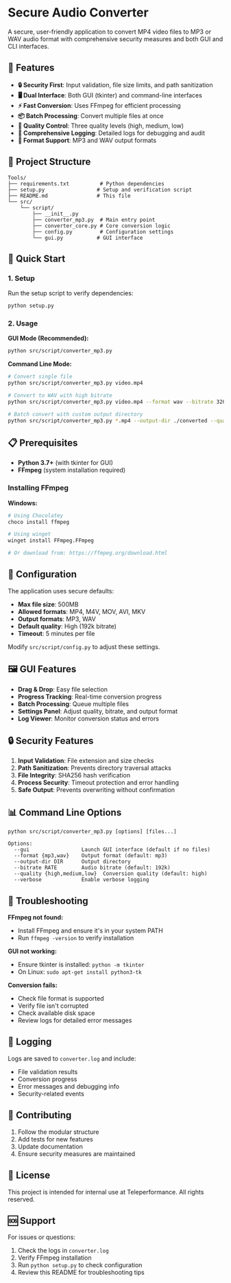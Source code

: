 # Secure Audio Converter

A secure, user-friendly application to convert MP4 video files to MP3 or WAV audio format with comprehensive security measures and both GUI and CLI interfaces.

## 🌟 Features

- **🔒 Security First**: Input validation, file size limits, and path sanitization
- **🖥️ Dual Interface**: Both GUI (tkinter) and command-line interfaces
- **⚡ Fast Conversion**: Uses FFmpeg for efficient processing
- **📦 Batch Processing**: Convert multiple files at once
- **🎵 Quality Control**: Three quality levels (high, medium, low)
- **📝 Comprehensive Logging**: Detailed logs for debugging and audit
- **🎯 Format Support**: MP3 and WAV output formats

## 📁 Project Structure

```text
Tools/
├── requirements.txt          # Python dependencies
├── setup.py                 # Setup and verification script
├── README.md                # This file
└── src/
    └── script/
        ├── __init__.py
        ├── converter_mp3.py  # Main entry point
        ├── converter_core.py # Core conversion logic
        ├── config.py         # Configuration settings
        └── gui.py           # GUI interface
```

## 🚀 Quick Start

### 1. Setup

Run the setup script to verify dependencies:

```bash
python setup.py
```

### 2. Usage

**GUI Mode (Recommended):**

```bash
python src/script/converter_mp3.py
```

**Command Line Mode:**

```bash
# Convert single file
python src/script/converter_mp3.py video.mp4

# Convert to WAV with high bitrate
python src/script/converter_mp3.py video.mp4 --format wav --bitrate 320k

# Batch convert with custom output directory
python src/script/converter_mp3.py *.mp4 --output-dir ./converted --quality high
```

## 📋 Prerequisites

- **Python 3.7+** (with tkinter for GUI)
- **FFmpeg** (system installation required)

### Installing FFmpeg

**Windows:**

```bash
# Using Chocolatey
choco install ffmpeg

# Using winget
winget install FFmpeg.FFmpeg

# Or download from: https://ffmpeg.org/download.html
```

## 🔧 Configuration

The application uses secure defaults:

- **Max file size**: 500MB
- **Allowed formats**: MP4, M4V, MOV, AVI, MKV
- **Output formats**: MP3, WAV
- **Default quality**: High (192k bitrate)
- **Timeout**: 5 minutes per file

Modify `src/script/config.py` to adjust these settings.

## 🖼️ GUI Features

- **Drag & Drop**: Easy file selection
- **Progress Tracking**: Real-time conversion progress
- **Batch Processing**: Queue multiple files
- **Settings Panel**: Adjust quality, bitrate, and output format
- **Log Viewer**: Monitor conversion status and errors

## 🔒 Security Features

1. **Input Validation**: File extension and size checks
2. **Path Sanitization**: Prevents directory traversal attacks
3. **File Integrity**: SHA256 hash verification
4. **Process Security**: Timeout protection and error handling
5. **Safe Output**: Prevents overwriting without confirmation

## 📊 Command Line Options

```text
python src/script/converter_mp3.py [options] [files...]

Options:
  --gui                 Launch GUI interface (default if no files)
  --format {mp3,wav}    Output format (default: mp3)
  --output-dir DIR      Output directory
  --bitrate RATE        Audio bitrate (default: 192k)
  --quality {high,medium,low}  Conversion quality (default: high)
  --verbose             Enable verbose logging
```

## 🐛 Troubleshooting

**FFmpeg not found:**

- Install FFmpeg and ensure it's in your system PATH
- Run `ffmpeg -version` to verify installation

**GUI not working:**

- Ensure tkinter is installed: `python -m tkinter`
- On Linux: `sudo apt-get install python3-tk`

**Conversion fails:**

- Check file format is supported
- Verify file isn't corrupted
- Check available disk space
- Review logs for detailed error messages

## 📝 Logging

Logs are saved to `converter.log` and include:

- File validation results
- Conversion progress
- Error messages and debugging info
- Security-related events

## 🤝 Contributing

1. Follow the modular structure
2. Add tests for new features
3. Update documentation
4. Ensure security measures are maintained

## 📄 License

This project is intended for internal use at Teleperformance. All rights reserved.

## 🆘 Support

For issues or questions:

1. Check the logs in `converter.log`
2. Verify FFmpeg installation
3. Run `python setup.py` to check configuration
4. Review this README for troubleshooting tips
